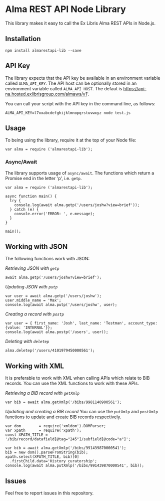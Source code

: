 # Alma REST API Node Library

This library makes it easy to call the Ex Libris Alma REST APIs in Node.js.

## Installation
`npm install almarestapi-lib --save` 

## API Key
The library expects that the API key be available in an environment variable called `ALMA_API_KEY`. The API host can be optionally stored in an environment variable called `ALMA_API_HOST`. The defaut is https://api-na.hosted.exlibrisgroup.com/almaws/v1'.

You can call your script with the API key in the command line, as follows:
```
ALMA_API_KEY=l7xxabcdefghijklmnopqrstuvwxyz node test.js 
```

## Usage
To being using the library, require it at the top of your Node file:
```
var alma = require ('almarestapi-lib');
```

### Async/Await
The library supports usage of `async/await`. The functions which return a Promise end in the letter 'p', i.e. `getp`.
```
var alma = require ('almarestapi-lib');

async function main() {
  try {
    console.log(await alma.getp('/users/joshw?view=brief'));
  } catch (e) {
    console.error('ERROR: ', e.message);
  }
}

main();
```

## Working with JSON
The following functions work with JSON:

*Retrieving JSON with `getp`*
```
await alma.getp('/users/joshw?view=brief');
```
*Updating JSON with `putp`*
```
var user = await alma.getp('/users/joshw');
user.middle_name = 'Max';
console.log(await alma.putp('/users/joshw', user);
```
*Creating a record with `postp`*
```
var user = { first_name: 'Josh', last_name: 'Testman', account_type:{value: 'INTERNAL'}};
console.log(await alma.postp('/users', user));
```

*Deleting with `deletep`*
```
alma.deletep('/users/4101979450000561');
```

## Working with XML
It is preferable to work with XML when calling APIs which relate to BIB records. You can use the XML functions to work with these APIs.

*Retrieving a BIB record with `getXmlp`*
```
var bib = await alma.getXmlp('/bibs/9981140900561');
```

*Updating and creating a BIB record*
You can use the `putXmlp` and `postXmlp` functions to update and create BIB records respectively.
```
var dom        = require('xmldom').DOMParser;
var xpath      = require('xpath');
const XPATH_TITLE = '/bib/record/datafield[@tag="245"]/subfield[@code="a"]';

var bib = await alma.getXmlp('/bibs/991439870000541');
bib = new dom().parseFromString(bib);
xpath.select(XPATH_TITLE, bib)[0]
  .firstChild.data='History curatorship';
console.log(await alma.putXmlp('/bibs/991439870000541', bib));      
```

## Issues
Feel free to report issues in this repository.